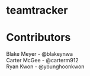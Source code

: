 # teamtracker

# Contributors  
Blake Meyer - @blakeynwa  
Carter McGee - @carterm912  
Ryan Kwon - @younghoonkwon  